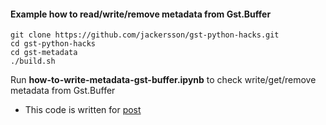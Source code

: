 #### Example how to read/write/remove metadata from Gst.Buffer

    git clone https://github.com/jackersson/gst-python-hacks.git
    cd gst-python-hacks
    cd gst-metadata
    ./build.sh

Run **how-to-write-metadata-gst-buffer.ipynb** to check write/get/remove metadata from Gst.Buffer

* This code is written for [post]()
